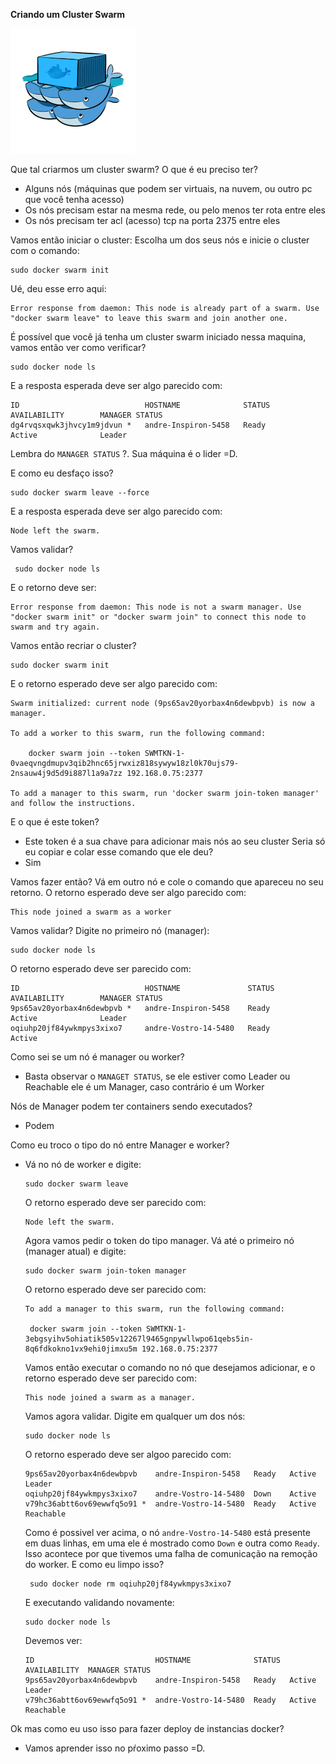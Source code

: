 __Criando um Cluster Swarm__

![Docker swarm](docker-swarm.png)

Que tal criarmos um cluster swarm?
O que é eu preciso ter?
 - Alguns nós (máquinas que podem ser virtuais, na nuvem, ou outro pc que você tenha acesso)
 - Os nós precisam estar na mesma rede, ou pelo menos ter rota entre eles
 - Os nós precisam ter acl (acesso) tcp na porta 2375 entre eles

Vamos então iniciar o cluster:
Escolha um dos seus nós e inicie o cluster com o comando:
```
sudo docker swarm init
```
Ué, deu esse erro aqui:
```
Error response from daemon: This node is already part of a swarm. Use "docker swarm leave" to leave this swarm and join another one.
```
É possível que você já tenha um cluster swarm iniciado nessa maquina, vamos então ver como verificar?
```
sudo docker node ls
```
E a resposta esperada deve ser algo parecido com:
```
ID                            HOSTNAME              STATUS              AVAILABILITY        MANAGER STATUS
dg4rvqsxqwk3jhvcy1m9jdvun *   andre-Inspiron-5458   Ready               Active              Leader
```
Lembra do `MANAGER STATUS` ?. Sua máquina é o lider =D.

E como eu desfaço isso?
```
sudo docker swarm leave --force
```
E a resposta esperada deve ser algo parecido com:
```
Node left the swarm.

```
Vamos validar?
```
 sudo docker node ls
```
E o retorno deve ser:
```
Error response from daemon: This node is not a swarm manager. Use "docker swarm init" or "docker swarm join" to connect this node to swarm and try again.
```

Vamos então recriar o cluster?
```
sudo docker swarm init
```
E o retorno esperado deve ser algo parecido com:
```
Swarm initialized: current node (9ps65av20yorbax4n6dewbpvb) is now a manager.

To add a worker to this swarm, run the following command:

    docker swarm join --token SWMTKN-1-0vaeqvngdmupv3qib2hnc65jrwxiz818sywyw18zl0k70ujs79-2nsauw4j9d5d9i887l1a9a7zz 192.168.0.75:2377

To add a manager to this swarm, run 'docker swarm join-token manager' and follow the instructions.
```

E o que é este token?
 - Este token é a sua chave para adicionar mais nós ao seu cluster
Seria só eu copiar e colar esse comando que ele deu?
 - Sim

Vamos fazer então?
Vá em outro nó e cole o comando que apareceu no seu retorno.
O retorno esperado deve ser algo parecido com:
```
This node joined a swarm as a worker
```
Vamos validar? Digite no primeiro nó (manager):
```
sudo docker node ls
```
O retorno esperado deve ser parecido com:
```
ID                            HOSTNAME               STATUS              AVAILABILITY        MANAGER STATUS
9ps65av20yorbax4n6dewbpvb *   andre-Inspiron-5458    Ready               Active              Leader
oqiuhp20jf84ywkmpys3xixo7     andre-Vostro-14-5480   Ready               Active              

```
Como sei se um nó é manager ou worker?
 - Basta observar o `MANAGET STATUS`, se ele estiver como Leader ou Reachable ele é um Manager, caso contrário é um Worker

Nós de Manager podem ter containers sendo executados?
 - Podem

Como eu troco o tipo do nó entre Manager e worker?
 - Vá no nó de worker e digite:
   ```
   sudo docker swarm leave
   ```
   O retorno esperado deve ser parecido com:
   ```
   Node left the swarm.
   ```
   Agora vamos pedir o token do tipo manager. Vá até o primeiro nó (manager atual) e digite:
   ```
   sudo docker swarm join-token manager
   ```
   O retorno esperado deve ser parecido com:
   ```
   To add a manager to this swarm, run the following command:

    docker swarm join --token SWMTKN-1-3ebgsyihv5ohiatik505v12267l9465gnpywllwpo61qebs5in-8q6fdkokno1vx9ehi0jimxu5m 192.168.0.75:2377

   ```
   Vamos então executar o comando no nó que desejamos adicionar, e o retorno esperado deve ser parecido com:
   ```
   This node joined a swarm as a manager.
   ```

   Vamos agora validar. Digite em qualquer um dos nós:
   ```
   sudo docker node ls
   ```
   
   O retorno esperado deve ser algoo parecido com:
   
   ```
   9ps65av20yorbax4n6dewbpvb    andre-Inspiron-5458   Ready   Active        Leader 
   oqiuhp20jf84ywkmpys3xixo7    andre-Vostro-14-5480  Down    Active        
   v79hc36abtt6ov69ewwfq5o91 *  andre-Vostro-14-5480  Ready   Active        Reachable
   ```

   Como é possivel ver acima, o nó `andre-Vostro-14-5480` está presente em duas linhas, em uma ele é mostrado como `Down` e outra como `Ready`. Isso acontece por que tivemos uma falha de comunicação na remoção do worker.
   E como eu limpo isso?
   ```
    sudo docker node rm oqiuhp20jf84ywkmpys3xixo7
   ```
   E executando validando novamente:
   ```
   sudo docker node ls
   ```
   Devemos ver:
   ```
   ID                           HOSTNAME              STATUS  AVAILABILITY  MANAGER STATUS
   9ps65av20yorbax4n6dewbpvb    andre-Inspiron-5458   Ready   Active        Leader
   v79hc36abtt6ov69ewwfq5o91 *  andre-Vostro-14-5480  Ready   Active        Reachable

   ```

Ok mas como eu uso isso para fazer deploy de instancias docker?
 - Vamos aprender isso no pŕoximo passo =D.

